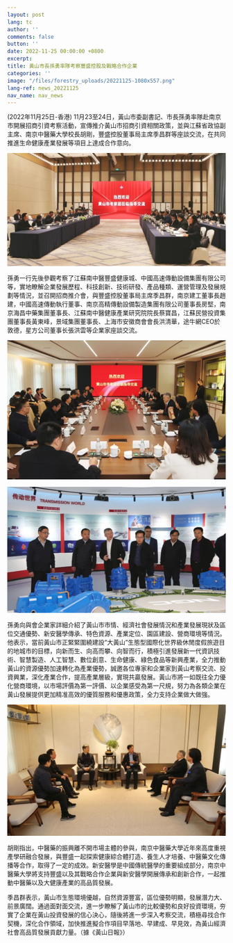 ```yaml
---
layout: post
lang: tc
author: ''
comments: false
button: ''
date: 2022-11-25 00:00:00 +0800
excerpt:
title: 黃山市長孫勇率隊考察豐盛控股及戰略合作企業
categories: ''
image: "/files/forestry_uploads/20221125-1080x557.png"
lang-ref: news_20221125
nav_name: nav_news
---
```

(2022年11月25日-香港) 11月23至24日，黃山市委副書記、市長孫勇率隊赴南京市開展招商引資考察活動，宣傳推介黃山市招商引資相關政策，並與江蘇省政協副主席、南京中醫藥大學校長胡剛，豐盛控股董事局主席季昌群等座談交流，在共同推進生命健康產業發展等項目上達成合作意向。

![](/files/forestry_uploads/20221125-1080x557.png)

孫勇一行先後參觀考察了江蘇南中醫豐盛健康城、中國高速傳動設備集團有限公司等，實地瞭解企業發展歷程、科技創新、技術研發、產品種類、運營管理及發展規劃等情況，並召開招商推介會，與豐盛控股董事局主席季昌群，南京建工董事長趙建，中國高速傳動執行董事、南京高精傳動設備製造集團有限公司董事長房堅，南京海昌中藥集團董事長、江蘇南中醫健康產業研究院院長蔡寶昌，江蘇民營投資集團董事長黃東峰，景域集團董事長、上海市安徽商會會長洪清華，途牛網CEO於敦德，星⽅公司董事⻓張洪雲等企業家座談交流。

![](/files/forestry_uploads/20221125-1080x685.png)

![](/files/forestry_uploads/20221125-1080x624.png)

孫勇向與會企業家詳細介紹了黃山市市情、經濟社會發展情況和產業發展現狀及區位交通優勢、新安醫學傳承、特色資源、產業定位、園區建設、營商環境等情況。他表示，當前黃山市正緊緊圍繞建設“大黃山”生態型國際化世界級休閒度假旅遊目的地城市的目標，向新而生、向高而攀、向智而行，積極引進發展新一代資訊技術、智慧製造、人工智慧、數位創意、生命健康、綠色食品等新興產業，全力推動黃山的資源優勢加速轉化為產業優勢，誠邀各位專家和企業家到黃山考察交流、投資興業，深化產業合作，提高產業層級，實現共贏發展。黃山市將一如既往全力優化營商環境，以市場評價為第一評價、以企業感受為第一尺規，努力為各類企業在黃山發展提供更加精准高效的優質服務和優惠政策，全力支持企業做大做強。

![](/files/forestry_uploads/20221125-1080x647.png)

胡剛指出，中醫藥的振興離不開市場主體的參與，南京中醫藥大學近年來高度重視產學研融合發展，與豐盛一起探索健康綜合體打造、養生人才培養、中醫藥文化傳播等合作，取得了一定的成效。新安醫學是中國傳統醫學的重要組成部分，南京中醫藥大學將支持豐盛以及其戰略合作企業與新安醫學開展傳承和創新合作，一起推動中醫藥以及大健康產業的高品質發展。

季昌群表示，黃山市生態環境優越，自然資源豐富，區位優勢明顯，發展潛力大、前景廣闊。通過面對面交流，進一步瞭解了黃山市的比較優勢和良好投資環境，夯實了企業在黃山投資發展的信心決心，隨後將進一步深入考察交流，積極尋找合作契機，深化合作領域，加快推進擬合作項目早落地、早建成、早見效，為黃山經濟社會高品質發展貢獻力量。（據《黃山日報》）